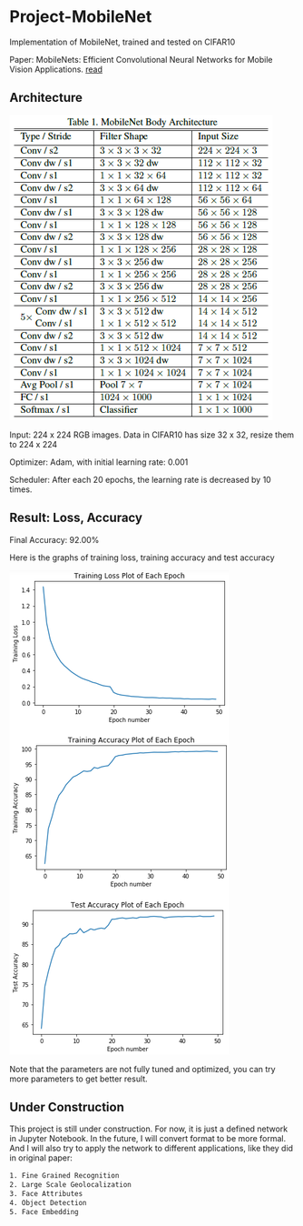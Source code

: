 # Project-MobileNet
Implementation of MobileNet, trained and tested on CIFAR10
 
Paper: MobileNets: Efficient Convolutional Neural Networks for Mobile Vision Applications. [read](https://github.com/ZhengMichaelLiu/Project-MobileNet/blob/master/MobileNets%20Efficient%20Convolutional%20Neural%20Networks%20for%20Mobile%20Vision%20Applications.pdf)

## Architecture

![architecture](architecture.png)

Input: 224 x 224 RGB images. Data in CIFAR10 has size 32 x 32, resize them to 224 x 224

Optimizer: Adam, with initial learning rate: 0.001

Scheduler: After each 20 epochs, the learning rate is decreased by 10 times.

## Result: Loss, Accuracy

Final Accuracy: 92.00%

Here is the graphs of training loss, training accuracy and test accuracy

![loss_acc](loss_acc.png)

Note that the parameters are not fully tuned and optimized, you can try more parameters to get better result.

## Under Construction

This project is still under construction. For now, it is just a defined network in Jupyter Notebook. In the future, I will convert format to be more formal. And I will also try to apply the network to different applications, like they did in original paper:

    1. Fine Grained Recognition
    2. Large Scale Geolocalization
    3. Face Attributes
    4. Object Detection
    5. Face Embedding
